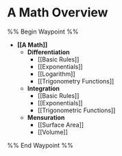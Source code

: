 # A Math Overview

%% Begin Waypoint %%
- **[[A Math]]**
	- **Differentiation**
		- [[Basic Rules]]
		- [[Exponentials]]
		- [[Logarithm]]
		- [[Trigonometry Functions]]
	- **Integration**
		- [[Basic Rules]]
		- [[Exponentials]]
		- [[Trigonometric Functions]]
	- **Mensuration**
		- [[Surface Area]]
		- [[Volume]]

%% End Waypoint %%